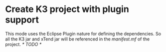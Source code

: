 # Create K3 project with plugin support

This mode uses the Eclipse Plugin nature for defining the dependencies.
So all the K3 jar and xTend jar will be referenced in the _manifest.mf_ of the project.
_* TODO *_